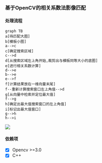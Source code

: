 

### 基于OpenCV的相关系数法影像匹配

#### 处理流程

```mermaid
graph TB
a[待匹配大图]
b[模板小图]
a-->c
c[确定搜索区域]
c-->d
d[从搜索区域左上角开始,裁剪出与模板同等大小的底图]
e[进行相关系数计算]
d-->e
b-->e
e-->f
f[计算结果放在一维向量末尾]
f--重新计算搜索窗口左上角值-->d
g[从向量中检索并定位最大值]
f-->g
h[确定出最大值搜索窗口的左上角值]
i[标记出最大值窗口]
g-->h
h-->i

```
![](https://pic.downk.cc/item/5eb42828c2a9a83be59b688f.png)
#### 依赖项

- [x] Opencv >=3.0
- [x] C++